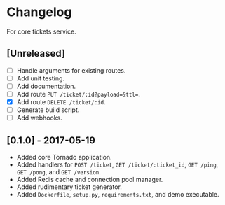 # Changelog
For core tickets service.

## [Unreleased]
- [ ] Handle arguments for existing routes.
- [ ] Add unit testing.
- [ ] Add documentation.
- [ ] Add route `PUT /ticket/:id?payload=&ttl=`.
- [x] Add route `DELETE /ticket/:id`.
- [ ] Generate build script.
- [ ] Add webhooks.

## [0.1.0] - 2017-05-19
- Added core Tornado application.
- Added handlers for `POST /ticket`, `GET /ticket/:ticket_id`, `GET /ping`, `GET /pong`, and `GET /version`.
- Added Redis cache and connection pool manager.
- Added rudimentary ticket generator.
- Added `Dockerfile`, `setup.py`, `requirements.txt`, and demo executable.
